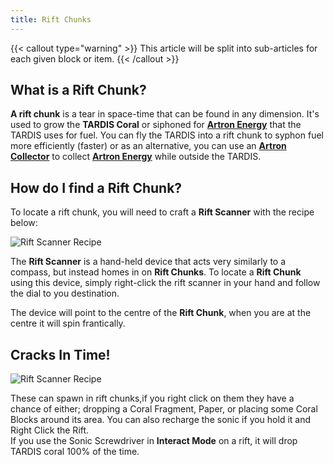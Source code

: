 ```yaml
---
title: Rift Chunks
---
```


{{< callout type="warning" >}}
  This article will be split into sub-articles for each given block or item.
{{< /callout >}}

## What is a Rift Chunk?
**A rift chunk** is a tear in space-time that can be found in any dimension. It's used to grow 
the **TARDIS Coral** or siphoned for [**Artron Energy**](../artron) that the TARDIS uses for fuel.
You can fly the TARDIS into a rift chunk to syphon fuel more efficiently (faster) or as an alternative, you can use an [**Artron Collector**](../artron#artron-collector-block) 
to collect [**Artron Energy**](../artron) while outside the TARDIS.

## How do I find a Rift Chunk?
To locate a rift chunk, you will need to craft a **Rift Scanner** with the recipe below:

![Rift Scanner Recipe](images/rift-chunks/scanner-recipe.png)

The **Rift Scanner** is a hand-held device that acts very similarly to a compass, but instead homes in on **Rift Chunks**. To locate a **Rift Chunk** using this device, simply right-click the rift scanner in your hand and follow the dial to you destination.

The device will point to the centre of the **Rift Chunk**, when you are at the centre it will spin frantically.

## Cracks In Time!

![Rift Scanner Recipe](images/rift-chunks/rift_entity.png)

These can spawn in rift chunks,if you right click on them they have a chance of either; dropping a Coral Fragment, Paper, or placing some Coral Blocks around its area. You can also recharge the sonic if you hold it and Right Click the Rift.
<br>If you use the Sonic Screwdriver in **Interact Mode** on a rift, it will drop TARDIS coral 100% of the time.
